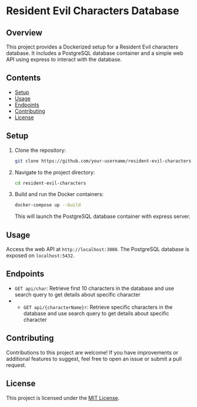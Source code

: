 # Resident Evil Characters Database

## Overview

This project provides a Dockerized setup for a Resident Evil characters database. It includes a PostgreSQL database container and a simple web API using express to interact with the database.

## Contents

- [Setup](#setup)
- [Usage](#usage)
- [Endpoints](#endpoints)
- [Contributing](#contributing)
- [License](#license)

## Setup

1. Clone the repository:

    ```bash
    git clone https://github.com/your-username/resident-evil-characters.git
    ```

2. Navigate to the project directory:

    ```bash
    cd resident-evil-characters
    ```

3. Build and run the Docker containers:

    ```bash
    docker-compose up --build
    ```

   This will launch the PostgreSQL database container with express server.

## Usage

Access the web API at `http://localhost:3000`. The PostgreSQL database is exposed on `localhost:5432`.

## Endpoints

- `GET api/char`: Retrieve first 10 characters in the database and use search query to get details about specific character
- - `GET api/{characterName}r`: Retrieve specific characters in the database and use search query to get details about specific character


## Contributing

Contributions to this project are welcome! If you have improvements or additional features to suggest, feel free to open an issue or submit a pull request.

## License

This project is licensed under the [MIT License](LICENSE).
